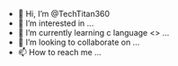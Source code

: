 - 👋 Hi, I’m @TechTitan360
- 👀 I’m interested in ...
- 🌱 I’m currently learning c language <> ...
- 💞️ I’m looking to collaborate on ...
- 📫 How to reach me ...

<!---
TechTitan360/TechTitan360 is a ✨ special ✨ repository because its `README.md` (this file) appears on your GitHub profile.
You can click the Preview link to take a look at your changes.
--->
